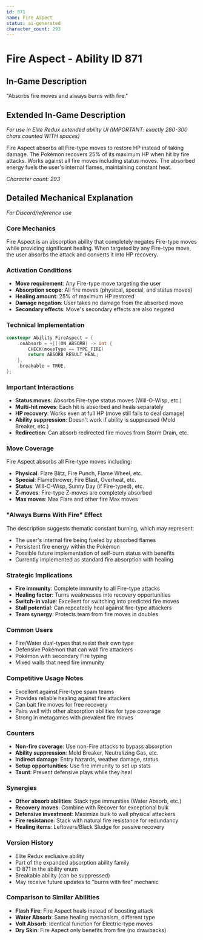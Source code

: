 ```yaml
---
id: 871
name: Fire Aspect
status: ai-generated
character_count: 293
---
```


# Fire Aspect - Ability ID 871

## In-Game Description
"Absorbs fire moves and always burns with fire."

## Extended In-Game Description
*For use in Elite Redux extended ability UI (IMPORTANT: exactly 280-300 chars counted WITH spaces)*

Fire Aspect absorbs all Fire-type moves to restore HP instead of taking damage. The Pokémon recovers 25% of its maximum HP when hit by fire attacks. Works against all fire moves including status moves. The absorbed energy fuels the user's internal flames, maintaining constant heat.

*Character count: 293*

## Detailed Mechanical Explanation
*For Discord/reference use*

### Core Mechanics
Fire Aspect is an absorption ability that completely negates Fire-type moves while providing significant healing. When targeted by any Fire-type move, the user absorbs the attack and converts it into HP recovery.

### Activation Conditions
- **Move requirement**: Any Fire-type move targeting the user
- **Absorption scope**: All fire moves (physical, special, and status moves)
- **Healing amount**: 25% of maximum HP restored
- **Damage negation**: User takes no damage from the absorbed move
- **Secondary effects**: Move's secondary effects are also negated

### Technical Implementation
```c
constexpr Ability FireAspect = {
    .onAbsorb = +[](ON_ABSORB) -> int {
        CHECK(moveType == TYPE_FIRE)
        return ABSORB_RESULT_HEAL;
    },
    .breakable = TRUE,
};
```

### Important Interactions
- **Status moves**: Absorbs Fire-type status moves (Will-O-Wisp, etc.)
- **Multi-hit moves**: Each hit is absorbed and heals separately
- **HP recovery**: Works even at full HP (move still fails to deal damage)
- **Ability suppression**: Doesn't work if ability is suppressed (Mold Breaker, etc.)
- **Redirection**: Can absorb redirected fire moves from Storm Drain, etc.

### Move Coverage
Fire Aspect absorbs all Fire-type moves including:
- **Physical**: Flare Blitz, Fire Punch, Flame Wheel, etc.
- **Special**: Flamethrower, Fire Blast, Overheat, etc.
- **Status**: Will-O-Wisp, Sunny Day (if Fire-typed), etc.
- **Z-moves**: Fire-type Z-moves are completely absorbed
- **Max moves**: Max Flare and other fire Max moves

### "Always Burns With Fire" Effect
The description suggests thematic constant burning, which may represent:
- The user's internal fire being fueled by absorbed flames
- Persistent fire energy within the Pokémon
- Possible future implementation of self-burn status with benefits
- Currently implemented as standard fire absorption with healing

### Strategic Implications
- **Fire immunity**: Complete immunity to all Fire-type attacks
- **Healing factor**: Turns weaknesses into recovery opportunities  
- **Switch-in value**: Excellent for switching into predicted fire moves
- **Stall potential**: Can repeatedly heal against fire-type attackers
- **Team synergy**: Protects team from fire moves in doubles

### Common Users
- Fire/Water dual-types that resist their own type
- Defensive Pokémon that can wall fire attackers
- Pokémon with secondary Fire typing
- Mixed walls that need fire immunity

### Competitive Usage Notes
- Excellent against Fire-type spam teams
- Provides reliable healing against fire attackers
- Can bait fire moves for free recovery
- Pairs well with other absorption abilities for type coverage
- Strong in metagames with prevalent fire moves

### Counters
- **Non-fire coverage**: Use non-Fire attacks to bypass absorption
- **Ability suppression**: Mold Breaker, Neutralizing Gas, etc.
- **Indirect damage**: Entry hazards, weather damage, status
- **Setup opportunities**: Use fire immunity to set up stats
- **Taunt**: Prevent defensive plays while they heal

### Synergies
- **Other absorb abilities**: Stack type immunities (Water Absorb, etc.)
- **Recovery moves**: Combine with Recover for exceptional bulk
- **Defensive investment**: Maximize bulk to wall physical attackers
- **Fire resistance**: Stack with natural fire resistance for redundancy
- **Healing items**: Leftovers/Black Sludge for passive recovery

### Version History
- Elite Redux exclusive ability
- Part of the expanded absorption ability family
- ID 871 in the ability enum
- Breakable ability (can be suppressed)
- May receive future updates to "burns with fire" mechanic

### Comparison to Similar Abilities
- **Flash Fire**: Fire Aspect heals instead of boosting attack
- **Water Absorb**: Same healing mechanism, different type
- **Volt Absorb**: Identical function for Electric-type moves
- **Dry Skin**: Fire Aspect only benefits from fire (no drawbacks)